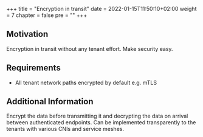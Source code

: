 +++
title = "Encryption in transit"
date = 2022-01-15T11:50:10+02:00
weight = 7
chapter = false
pre = "<b></b>"
+++

## Motivation
Encryption in transit without any tenant effort. Make security easy.

## Requirements
* All tenant network paths encrypted by default e.g. mTLS

## Additional Information
Encrypt the data before transmitting it and decrypting the data on arrival between authenticated endpoints.
Can be implemented transparently to the tenants with various CNIs and service meshes. 



